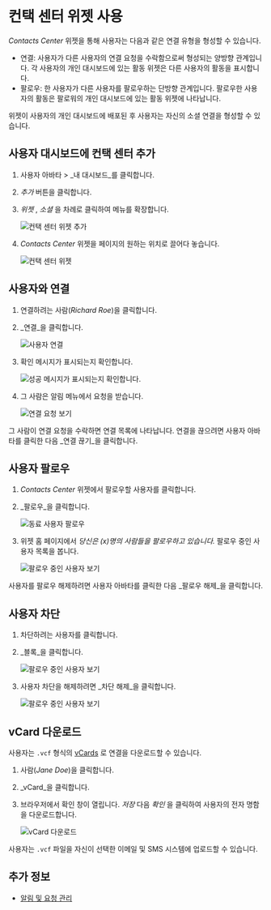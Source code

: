 # 컨택 센터 위젯 사용

 _Contacts Center_ 위젯을 통해 사용자는 다음과 같은 연결 유형을 형성할 수 있습니다.

* 연결: 사용자가 다른 사용자의 연결 요청을 수락함으로써 형성되는 양방향 관계입니다. 각 사용자의 개인 대시보드에 있는 활동 위젯은 다른 사용자의 활동을 표시합니다.
* 팔로우: 한 사용자가 다른 사용자를 팔로우하는 단방향 관계입니다. 팔로우한 사용자의 활동은 팔로워의 개인 대시보드에 있는 활동 위젯에 나타납니다.

위젯이 사용자의 개인 대시보드에 배포된 후 사용자는 자신의 소셜 연결을 형성할 수 있습니다.

## 사용자 대시보드에 컨택 센터 추가

1. 사용자 아바타 > _내 대시보드_를 클릭합니다.
1. _추가_ 버튼을 클릭합니다.
1. _위젯_ , _소셜_ 을 차례로 클릭하여 메뉴를 확장합니다.

    ![컨택 센터 위젯 추가](./using-the-contacts-center-widget/images/12.png)

1. _Contacts Center_ 위젯을 페이지의 원하는 위치로 끌어다 놓습니다.

    ![컨택 센터 위젯](./using-the-contacts-center-widget/images/02.png)

## 사용자와 연결

1. 연결하려는 사람(_Richard Roe_)을 클릭합니다.
1. _연결_을 클릭합니다.

    ![사용자 연결](./using-the-contacts-center-widget/images/03.png)

1. 확인 메시지가 표시되는지 확인합니다.

    ![성공 메시지가 표시되는지 확인합니다.](./using-the-contacts-center-widget/images/04.png)

1. 그 사람은 알림 메뉴에서 요청을 받습니다.

    ![연결 요청 보기](./using-the-contacts-center-widget/images/05.png)

그 사람이 연결 요청을 수락하면 연결 목록에 나타납니다. 연결을 끊으려면 사용자 아바타를 클릭한 다음 _연결 끊기_을 클릭합니다.

## 사용자 팔로우

1. _Contacts Center_ 위젯에서 팔로우할 사용자를 클릭합니다.
1. _팔로우_을 클릭합니다.

    ![동료 사용자 팔로우](./using-the-contacts-center-widget/images/07.png)

1. 위젯 홈 페이지에서 _당신은 (x)명의 사람들을 팔로우하고 있습니다._ 팔로우 중인 사용자 목록을 봅니다.

    ![팔로우 중인 사용자 보기](./using-the-contacts-center-widget/images/08.png)

사용자를 팔로우 해제하려면 사용자 아바타를 클릭한 다음 _팔로우 해제_을 클릭합니다.

## 사용자 차단

1. 차단하려는 사용자를 클릭합니다.
1. _블록_을 클릭합니다.

    ![팔로우 중인 사용자 보기](./using-the-contacts-center-widget/images/09.png)

1. 사용자 차단을 해제하려면 _차단 해제_을 클릭합니다.

    ![팔로우 중인 사용자 보기](./using-the-contacts-center-widget/images/10.png)

## vCard 다운로드

사용자는 `.vcf` 형식의 [vCards](https://en.wikipedia.org/wiki/VCard) 로 연결을 다운로드할 수 있습니다.

1. 사람(_Jane Doe_)을 클릭합니다.
1. _vCard_을 클릭합니다.
1. 브라우저에서 확인 창이 열립니다. _저장_ 다음 _확인_ 을 클릭하여 사용자의 전자 명함을 다운로드합니다.

    ![vCard 다운로드](./using-the-contacts-center-widget/images/11.png)

사용자는 `.vcf` 파일을 자신이 선택한 이메일 및 SMS 시스템에 업로드할 수 있습니다.

## 추가 정보

* [알림 및 요청 관리](../../notifications-and-requests/user-guide/managing-notifications-and-requests.md)
